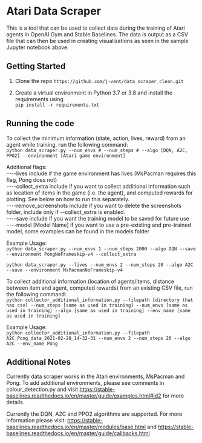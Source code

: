 # Atari Data Scraper
This is a tool that can be used to collect data during the training of Atari agents in OpenAI Gym and Stable Baselines. The data is output as a CSV file that can then be used in creating visualizations as seen in the sample Jupyter notebook above. 

Getting Started
------

1. Clone the repo `https://github.com/j-vent/data_scraper_clean.git `

2. Create a virtual environment in Python 3.7 or 3.8 and install the requirements using 
\
`pip install -r requirements.txt`

Running the code
------

To collect the minimum information (state, action, lives, reward) from an agent while training, run the following command:
\
``` python data_scraper.py --num_envs # --num_steps # --algo [DQN, A2C, PPO2] --environment [Atari game environment] ```

Additional flags:
\
⋅⋅⋅--lives include if the game environment has lives (MsPacman requires this flag, Pong does not)
\
⋅⋅⋅--collect_extra include if you want to collect additional information such as location of items in the game (i.e. the agent), and computed rewards for plotting. See below on how to run this separately.
\
⋅⋅⋅--remove_screenshots include if you want to delete the screenshots folder, include only if --collect_extra is enabled. 
\
⋅⋅⋅--save include if you want the training model to be saved for future use
\
⋅⋅⋅--model [Model Name] if you want to use a pre-existing and pre-trained model, some examples can be found in the models folder



Example Usage:
\
``` python data_scraper.py --num_envs 1 --num_steps 2000 --algo DQN --save --environment PongNoFrameskip-v4 --collect_extra ```

```python data_scraper.py --lives --num_envs 2 --num_steps 20 --algo A2C --save --environment MsPacmanNoFrameskip-v4 ```


To collect additional information (location of agents/items, distance between item and agent, computed rewards) from an existing CSV file, run the following command:
\
``` python collector_additional_information.py --filepath [directory that has csv] --num_steps [same as used in training] --num_envs [same as used in training] --algo [same as used in training] --env_name [same as used in training] ```

Example Usage:
\
``` python collector_additional_information.py --filepath A2C_Pong_data_2021-02-28_14-32-31 --num_envs 2 --num_steps 20 --algo A2C --env_name Pong ```


Additional Notes
------

Currently data scraper works in the Atari environments, MsPacman and Pong. To add additional environments, please 
see comments in colour_detection.py and visit https://stable-baselines.readthedocs.io/en/master/guide/examples.html#id2 for more details.

Currently the DQN, A2C and PPO2 algorithms are supported. For more information please visit: https://stable-baselines.readthedocs.io/en/master/modules/base.html and https://stable-baselines.readthedocs.io/en/master/guide/callbacks.html

